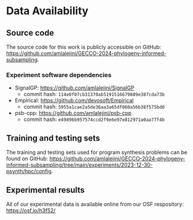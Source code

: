 # Data Availability

## Source code

The source code for this work is publicly accessible on GitHub: <https://github.com/amlalejini/GECCO-2024-phylogeny-informed-subsampling>.

### Experiment software dependencies

- SignalGP: <https://github.com/amlalejini/SignalGP>
  - commit hash: `114e0f07cb31370ab5191516679889e387cda73b`
- Empirical: <https://github.com/devosoft/Empirical>
  - commit hash: `5955a1cae2a5de36aa3a65df060a56b38f575bd0`
- psb-cpp: <https://github.com/amlalejini/psb-cpp>
  - commit hash: `e49896b957574ccd2f9e6e97e812971a0aa77f4b`

## Training and testing sets

The training and testing sets used for program synthesis problems can be found on GitHub:
<https://github.com/amlalejini/GECCO-2024-phylogeny-informed-subsampling/tree/main/experiments/2023-12-30-psynth/hpc/config>.

## Experimental results

All of our experimental data is available online from our OSF respository: <https://osf.io/h3f52/>
